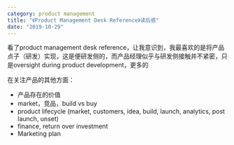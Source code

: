 ```yaml
---
category: product management
title: "《Product Management Desk Reference》读后感"
date: "2019-10-29"
---
```


看了product management desk reference，让我意识到，我最喜欢的是将产品点子（研发）实现，这是便研发侧的，而产品经理似乎与研发侧接触并不紧密，只是oversight during product development，更多的

在关注产品的其他方面：

- 产品存在的价值
- market，竞品，build vs buy
- product lifecycle (market, customers, idea, build, launch, analytics, post launch, unset)
- finance, return over investment
- Marketing plan
